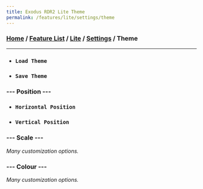 ```yaml
---
title: Exodus RDR2 Lite Theme
permalink: /features/lite/settings/theme
---
```

### [Home](/) / [Feature List](/features) / [Lite](/features/lite) / [Settings](/features/lite/settings) / Theme
---
- ### `Load Theme`
- ### `Save Theme`
### --- Position ---
- ### `Horizontal Position`
- ### `Vertical Position`
### --- Scale ---
*Many customization options.*
### --- Colour ---
*Many customization options.*
